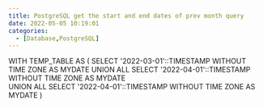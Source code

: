 ```yaml
---
title: PostgreSQL get the start and end dates of prev month query
date: 2022-05-05 10:19:01
categories:
  - [Database,PostgreSQL]
---
```


WITH TEMP_TABLE AS
(
    SELECT '2022-03-01'::TIMESTAMP WITHOUT TIME ZONE AS MYDATE
    UNION ALL
    SELECT '2022-04-01'::TIMESTAMP WITHOUT TIME ZONE AS MYDATE    
UNION ALL
    SELECT '2022-04-01'::TIMESTAMP WITHOUT TIME ZONE AS MYDATE
)
